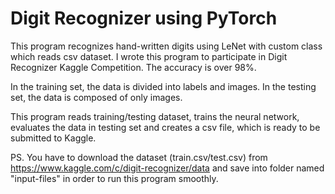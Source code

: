 # Digit Recognizer using PyTorch

This program recognizes hand-written digits using
LeNet with custom class which reads csv dataset.
I wrote this program to participate in Digit Recognizer Kaggle Competition. The accuracy is over 98%.

In the training set, the data is divided into labels and images.
In the testing set, the data is composed of only images.

This program reads training/testing dataset, trains the neural network, evaluates the data in testing set and creates a csv file, which is ready to be submitted to Kaggle.

PS. You have to download the dataset (train.csv/test.csv) from 
https://www.kaggle.com/c/digit-recognizer/data and save into folder named "input-files" in order to run this program smoothly.
